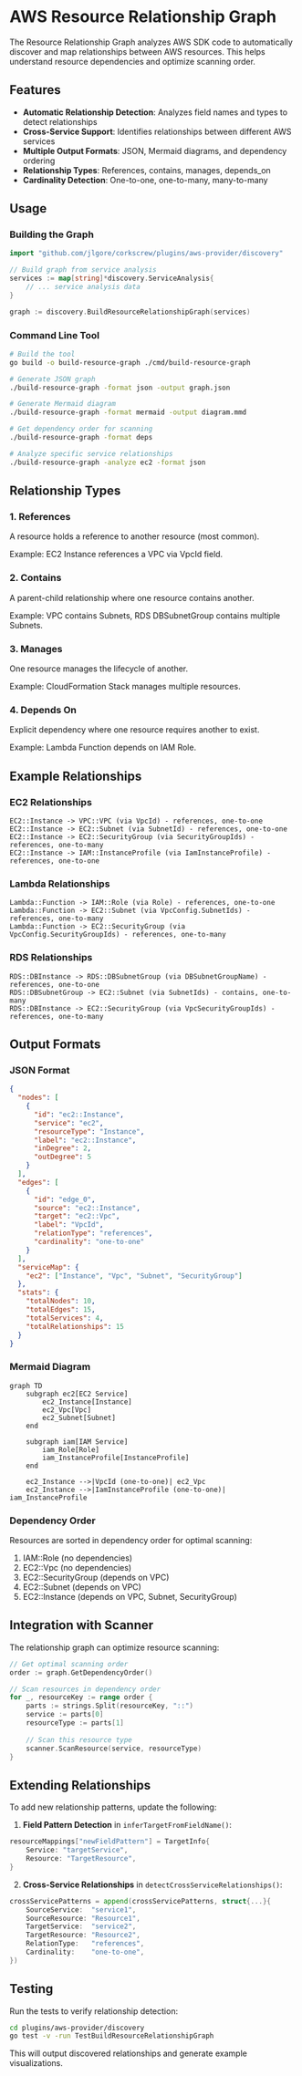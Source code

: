# AWS Resource Relationship Graph

The Resource Relationship Graph analyzes AWS SDK code to automatically discover and map relationships between AWS resources. This helps understand resource dependencies and optimize scanning order.

## Features

- **Automatic Relationship Detection**: Analyzes field names and types to detect relationships
- **Cross-Service Support**: Identifies relationships between different AWS services
- **Multiple Output Formats**: JSON, Mermaid diagrams, and dependency ordering
- **Relationship Types**: References, contains, manages, depends_on
- **Cardinality Detection**: One-to-one, one-to-many, many-to-many

## Usage

### Building the Graph

```go
import "github.com/jlgore/corkscrew/plugins/aws-provider/discovery"

// Build graph from service analysis
services := map[string]*discovery.ServiceAnalysis{
    // ... service analysis data
}

graph := discovery.BuildResourceRelationshipGraph(services)
```

### Command Line Tool

```bash
# Build the tool
go build -o build-resource-graph ./cmd/build-resource-graph

# Generate JSON graph
./build-resource-graph -format json -output graph.json

# Generate Mermaid diagram
./build-resource-graph -format mermaid -output diagram.mmd

# Get dependency order for scanning
./build-resource-graph -format deps

# Analyze specific service relationships
./build-resource-graph -analyze ec2 -format json
```

## Relationship Types

### 1. References
A resource holds a reference to another resource (most common).

Example: EC2 Instance references a VPC via VpcId field.

### 2. Contains
A parent-child relationship where one resource contains another.

Example: VPC contains Subnets, RDS DBSubnetGroup contains multiple Subnets.

### 3. Manages
One resource manages the lifecycle of another.

Example: CloudFormation Stack manages multiple resources.

### 4. Depends On
Explicit dependency where one resource requires another to exist.

Example: Lambda Function depends on IAM Role.

## Example Relationships

### EC2 Relationships
```
EC2::Instance -> VPC::VPC (via VpcId) - references, one-to-one
EC2::Instance -> EC2::Subnet (via SubnetId) - references, one-to-one  
EC2::Instance -> EC2::SecurityGroup (via SecurityGroupIds) - references, one-to-many
EC2::Instance -> IAM::InstanceProfile (via IamInstanceProfile) - references, one-to-one
```

### Lambda Relationships
```
Lambda::Function -> IAM::Role (via Role) - references, one-to-one
Lambda::Function -> EC2::Subnet (via VpcConfig.SubnetIds) - references, one-to-many
Lambda::Function -> EC2::SecurityGroup (via VpcConfig.SecurityGroupIds) - references, one-to-many
```

### RDS Relationships
```
RDS::DBInstance -> RDS::DBSubnetGroup (via DBSubnetGroupName) - references, one-to-one
RDS::DBSubnetGroup -> EC2::Subnet (via SubnetIds) - contains, one-to-many
RDS::DBInstance -> EC2::SecurityGroup (via VpcSecurityGroupIds) - references, one-to-many
```

## Output Formats

### JSON Format
```json
{
  "nodes": [
    {
      "id": "ec2::Instance",
      "service": "ec2",
      "resourceType": "Instance",
      "label": "ec2::Instance",
      "inDegree": 2,
      "outDegree": 5
    }
  ],
  "edges": [
    {
      "id": "edge_0",
      "source": "ec2::Instance",
      "target": "ec2::Vpc",
      "label": "VpcId",
      "relationType": "references",
      "cardinality": "one-to-one"
    }
  ],
  "serviceMap": {
    "ec2": ["Instance", "Vpc", "Subnet", "SecurityGroup"]
  },
  "stats": {
    "totalNodes": 10,
    "totalEdges": 15,
    "totalServices": 4,
    "totalRelationships": 15
  }
}
```

### Mermaid Diagram
```mermaid
graph TD
    subgraph ec2[EC2 Service]
        ec2_Instance[Instance]
        ec2_Vpc[Vpc]
        ec2_Subnet[Subnet]
    end
    
    subgraph iam[IAM Service]
        iam_Role[Role]
        iam_InstanceProfile[InstanceProfile]
    end
    
    ec2_Instance -->|VpcId (one-to-one)| ec2_Vpc
    ec2_Instance -->|IamInstanceProfile (one-to-one)| iam_InstanceProfile
```

### Dependency Order
Resources are sorted in dependency order for optimal scanning:

1. IAM::Role (no dependencies)
2. EC2::Vpc (no dependencies)
3. EC2::SecurityGroup (depends on VPC)
4. EC2::Subnet (depends on VPC)
5. EC2::Instance (depends on VPC, Subnet, SecurityGroup)

## Integration with Scanner

The relationship graph can optimize resource scanning:

```go
// Get optimal scanning order
order := graph.GetDependencyOrder()

// Scan resources in dependency order
for _, resourceKey := range order {
    parts := strings.Split(resourceKey, "::")
    service := parts[0]
    resourceType := parts[1]
    
    // Scan this resource type
    scanner.ScanResource(service, resourceType)
}
```

## Extending Relationships

To add new relationship patterns, update the following:

1. **Field Pattern Detection** in `inferTargetFromFieldName()`:
```go
resourceMappings["newFieldPattern"] = TargetInfo{
    Service: "targetService",
    Resource: "TargetResource",
}
```

2. **Cross-Service Relationships** in `detectCrossServiceRelationships()`:
```go
crossServicePatterns = append(crossServicePatterns, struct{...}{
    SourceService:  "service1",
    SourceResource: "Resource1",
    TargetService:  "service2", 
    TargetResource: "Resource2",
    RelationType:   "references",
    Cardinality:    "one-to-one",
})
```

## Testing

Run the tests to verify relationship detection:

```bash
cd plugins/aws-provider/discovery
go test -v -run TestBuildResourceRelationshipGraph
```

This will output discovered relationships and generate example visualizations.